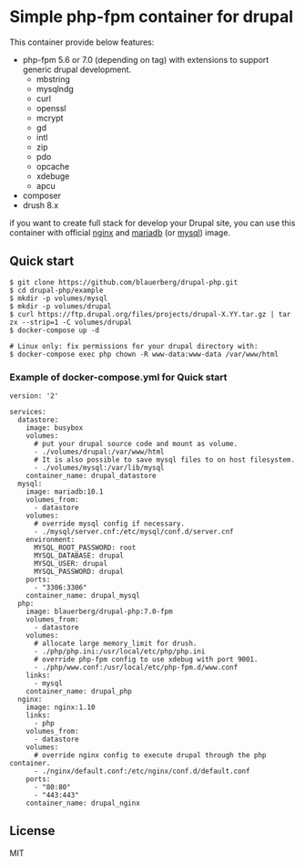 # Simple php-fpm container for drupal

This container provide below features:
  - php-fpm 5.6 or 7.0 (depending on tag) with extensions to support generic drupal development.
    - mbstring
    - mysqlndg
    - curl
    - openssl
    - mcrypt
    - gd
    - intl
    - zip
    - pdo
    - opcache
    - xdebuge
    - apcu
  - composer
  - drush 8.x

if you want to create full stack for develop your Drupal site, you can use this container with official [nginx](https://hub.docker.com/_/nginx) and [mariadb](https://hub.docker.com/_/mariadb) (or [mysql](https://hub.docker.com/_/mysql)) image.

## Quick start
```
$ git clone https://github.com/blauerberg/drupal-php.git
$ cd drupal-php/example
$ mkdir -p volumes/mysql
$ mkdir -p volumes/drupal
$ curl https://ftp.drupal.org/files/projects/drupal-X.YY.tar.gz | tar zx --strip=1 -C volumes/drupal
$ docker-compose up -d

# Linux only: fix permissions for your drupal directory with:
$ docker-compose exec php chown -R www-data:www-data /var/www/html
```

### Example of docker-compose.yml for Quick start
``` 
version: '2'

services:
  datastore:
    image: busybox
    volumes:
      # put your drupal source code and mount as volume.
      - ./volumes/drupal:/var/www/html
      # It is also possible to save mysql files to on host filesystem.
      - ./volumes/mysql:/var/lib/mysql
    container_name: drupal_datastore
  mysql:
    image: mariadb:10.1
    volumes_from:
      - datastore
    volumes:
      # override mysql config if necessary.
      - ./mysql/server.cnf:/etc/mysql/conf.d/server.cnf
    environment:
      MYSQL_ROOT_PASSWORD: root
      MYSQL_DATABASE: drupal
      MYSQL_USER: drupal
      MYSQL_PASSWORD: drupal
    ports:
      - "3306:3306"
    container_name: drupal_mysql
  php:
    image: blauerberg/drupal-php:7.0-fpm
    volumes_from:
      - datastore
    volumes:
      # allocate large memory_limit for drush.
      - ./php/php.ini:/usr/local/etc/php/php.ini
      # override php-fpm config to use xdebug with port 9001.
      - ./php/www.conf:/usr/local/etc/php-fpm.d/www.conf
    links:
      - mysql
    container_name: drupal_php
  nginx:
    image: nginx:1.10
    links:
      - php
    volumes_from:
      - datastore
    volumes:
      # override nginx config to execute drupal through the php container.
      - ./nginx/default.conf:/etc/nginx/conf.d/default.conf
    ports:
      - "80:80"
      - "443:443"
    container_name: drupal_nginx
```

## License

MIT

